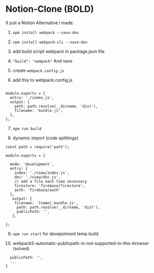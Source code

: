 # Notion-Clone (BOLD)

It just a Notion Alternative i made.

1. `npm install webpack --save-dev`

2. `npm install webpack-cli --save-dev`

3. add build script webpack in package.json file

4. `"build": "webpack"` And save

5. create `webpack.config.js`

6. add this to webpack.config.js

```const path = require('path');

module.exports = {
  entry: './index.js',
  output: {
    path: path.resolve(__dirname, 'dist'),
    filename: 'bundle.js',
  },
};
```

7. `npm run build`

8. dynamic import (code splittings)

```
const path = require('path');

module.exports = {

  mode: 'development',
  entry: {
    index: './view/index.js',
    doc: './view/doc.js',
    // add a file each time necessory
    firestore: 'firebase/firestore',
    auth: 'firebase/auth'
  },
   output: {
    filename: '[name].bundle.js',
     path: path.resolve(__dirname, 'dist'),
     publicPath: '',
   },

};
```

9. `npm run start` for devepolment temp build


10. webpack5-automatic-publicpath-is-not-supported-in-this-browser (solved)

```output: {
  publicPath: '',
  ...
}
```